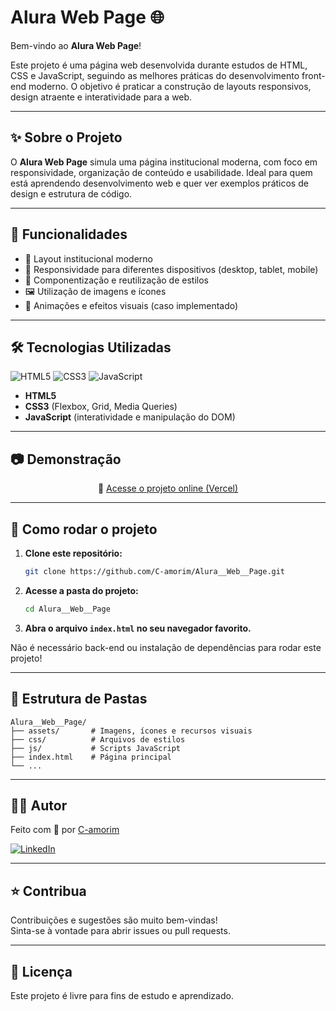 # Alura Web Page 🌐

Bem-vindo ao **Alura Web Page**!

Este projeto é uma página web desenvolvida durante estudos de HTML, CSS e JavaScript, seguindo as melhores práticas do desenvolvimento front-end moderno. O objetivo é praticar a construção de layouts responsivos, design atraente e interatividade para a web.

---

## ✨ Sobre o Projeto

O **Alura Web Page** simula uma página institucional moderna, com foco em responsividade, organização de conteúdo e usabilidade. Ideal para quem está aprendendo desenvolvimento web e quer ver exemplos práticos de design e estrutura de código.

---

## 🚀 Funcionalidades

- 📄 Layout institucional moderno
- 📱 Responsividade para diferentes dispositivos (desktop, tablet, mobile)
- 🎨 Componentização e reutilização de estilos
- 🖼️ Utilização de imagens e ícones
- 🌟 Animações e efeitos visuais (caso implementado)

---

## 🛠️ Tecnologias Utilizadas

<p>
  <img src="https://img.shields.io/badge/-HTML5-E34F26?style=flat-square&logo=html5&logoColor=fff" alt="HTML5">
  <img src="https://img.shields.io/badge/-CSS3-1572B6?style=flat-square&logo=css3&logoColor=fff" alt="CSS3">
  <img src="https://img.shields.io/badge/-JavaScript-F7DF1E?style=flat-square&logo=javascript&logoColor=000" alt="JavaScript">
</p>

- **HTML5**
- **CSS3** (Flexbox, Grid, Media Queries)
- **JavaScript** (interatividade e manipulação do DOM)

---

## 📷 Demonstração

<div align="center">

🔗 [Acesse o projeto online (Vercel)](https://alura-web-page.vercel.app)

</div>

---

## 🚩 Como rodar o projeto

1. **Clone este repositório:**
   ```bash
   git clone https://github.com/C-amorim/Alura__Web__Page.git
   ```
2. **Acesse a pasta do projeto:**
   ```bash
   cd Alura__Web__Page
   ```
3. **Abra o arquivo `index.html` no seu navegador favorito.**

Não é necessário back-end ou instalação de dependências para rodar este projeto!

---

## 📁 Estrutura de Pastas

```
Alura__Web__Page/
├── assets/       # Imagens, ícones e recursos visuais
├── css/          # Arquivos de estilos
├── js/           # Scripts JavaScript
├── index.html    # Página principal
└── ...
```

---

## 👨‍💻 Autor

Feito com 💙 por [C-amorim](https://github.com/C-amorim)

[![LinkedIn](https://img.shields.io/badge/-LinkedIn-blue?style=flat-square&logo=linkedin&logoColor=white)](https://www.linkedin.com/in/camorimm)

---

## ⭐ Contribua

Contribuições e sugestões são muito bem-vindas!  
Sinta-se à vontade para abrir issues ou pull requests.

---

## 📄 Licença

Este projeto é livre para fins de estudo e aprendizado.
